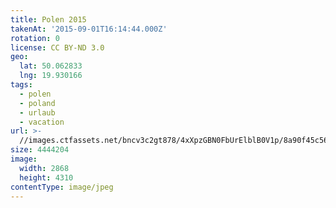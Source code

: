 ```yaml
---
title: Polen 2015
takenAt: '2015-09-01T16:14:44.000Z'
rotation: 0
license: CC BY-ND 3.0
geo:
  lat: 50.062833
  lng: 19.930166
tags:
  - polen
  - poland
  - urlaub
  - vacation
url: >-
  //images.ctfassets.net/bncv3c2gt878/4xXpzGBN0FbUrElblB0V1p/8a90f45c56bf9e58d5653be670347a82/polen-2015_25656898560_o
size: 4444204
image:
  width: 2868
  height: 4310
contentType: image/jpeg
---
```


